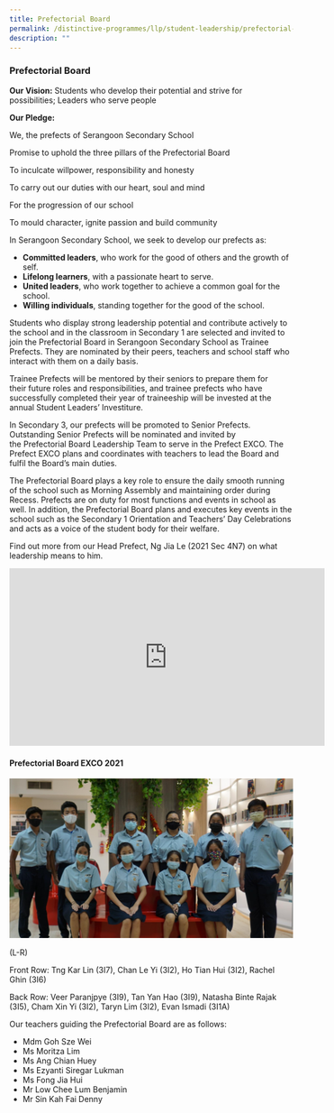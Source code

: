 ```yaml
---
title: Prefectorial Board
permalink: /distinctive-programmes/llp/student-leadership/prefectorial-board/
description: ""
---
```


### Prefectorial Board

**Our Vision:**
Students who develop their potential and strive for possibilities; Leaders who serve people

**Our Pledge:**

We, the prefects of Serangoon Secondary School

Promise to uphold the three pillars of the Prefectorial Board

To inculcate willpower, responsibility and honesty

To carry out our duties with our heart, soul and mind

For the progression of our school

To mould character, ignite passion and build community

In Serangoon Secondary School, we seek to develop our prefects as:

- **Committed leaders**, who work for the good of others and the growth of self.
- **Lifelong learners**, with a passionate heart to serve.
- **United leaders**, who work together to achieve a common goal for the school.
- **Willing individuals**, standing together for the good of the school.

Students who display strong leadership potential and contribute actively to the school and in the classroom in Secondary 1 are selected and invited to join the Prefectorial Board in Serangoon Secondary School as Trainee Prefects. They are nominated by their peers, teachers and school staff who interact with them on a daily basis.

Trainee Prefects will be mentored by their seniors to prepare them for their future roles and responsibilities, and trainee prefects who have successfully completed their year of traineeship will be invested at the annual Student Leaders’ Investiture.

In Secondary 3, our prefects will be promoted to Senior Prefects. Outstanding Senior Prefects will be nominated and invited by the Prefectorial Board Leadership Team to serve in the Prefect EXCO. The Prefect EXCO plans and coordinates with teachers to lead the Board and fulfil the Board’s main duties.

The Prefectorial Board plays a key role to ensure the daily smooth running of the school such as Morning Assembly and maintaining order during Recess. Prefects are on duty for most functions and events in school as well. In addition, the Prefectorial Board plans and executes key events in the school such as the Secondary 1 Orientation and Teachers’ Day Celebrations and acts as a voice of the student body for their welfare.

Find out more from our Head Prefect, Ng Jia Le (2021 Sec 4N7) on what leadership means to him.

<iframe width="560" height="315" src="https://www.youtube.com/embed/GJ-2n66KG_c" title="YouTube video player" frameborder="0" allow="accelerometer; autoplay; clipboard-write; encrypted-media; gyroscope; picture-in-picture" allowfullscreen></iframe>

#### Prefectorial Board EXCO 2021

![](/images/exco.jpg)

(L-R)

Front Row: Tng Kar Lin (3I7), Chan Le Yi (3I2), Ho Tian Hui (3I2), Rachel Ghin (3I6)

Back Row: Veer Paranjpye (3I9), Tan Yan Hao (3I9), Natasha Binte Rajak (3I5), Cham Xin Yi (3I2), Taryn Lim (3I2), Evan Ismadi (3I1A)

Our teachers guiding the Prefectorial Board are as follows:

- Mdm Goh Sze Wei
- Ms Moritza Lim
- Ms Ang Chian Huey
- Ms Ezyanti Siregar Lukman
- Ms Fong Jia Hui
- Mr Low Chee Lum Benjamin
- Mr Sin Kah Fai Denny
